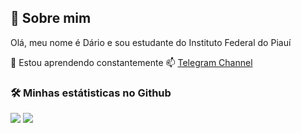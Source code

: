 
## 🚀 Sobre mim
Olá, meu nome é Dário e  sou estudante do Instituto Federal do Piauí

🧠 Estou aprendendo constantemente
📫  [Telegram Channel](https://t.me/BirdRa1nChannel)

### 🛠 Minhas estátisticas no Github

![](https://github-readme-streak-stats.herokuapp.com/?user=birdra1n&theme=react&hide_border=true)
![](https://github-readme-stats.vercel.app/api/top-langs/?username=birdra1n&theme=react&hide_border=true&include_all_commits=true&count_private=true&layout=compact)



